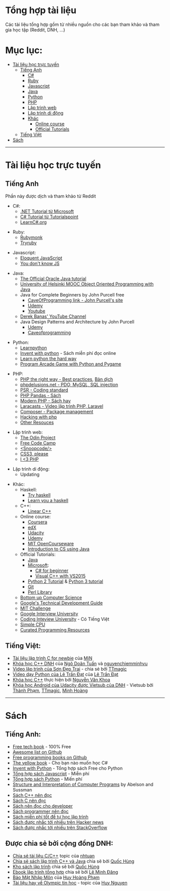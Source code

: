 # Tổng hợp tài liệu
Các tài liệu tổng hợp gồm từ nhiều nguồn cho các bạn tham khảo và tham gia học tập (Reddit, DNH, ...)

# Mục lục:
- [Tài liệu học trực tuyến](#onlineresource)
  - [Tiếng Anh](#onlineresource-eng)
    - [C#](#onlineresource-eng-csharp)
    - [Ruby](#onlineresource-eng-ruby)
    - [Javascript](#onlineresource-eng-js)
    - [Java](#onlineresource-eng-java)
    - [Python](#onlineresource-eng-python)
    - [PHP](#onlineresource-eng-php)
    - [Lập trình web](#onlineresource-eng-web)
    - [Lập trình di động](#onlineresource-eng-mobile)
    - [Khác](#onlineresource-eng-other)
      - [Online course](#onlineresource-eng-other-onlinecourse)
      - [Official Tutorials](#onlineresource-eng-other-officialtuts)
  - [Tiếng Việt](#onlineresource-vi)
- [Sách](#book)

-------
<a name="onlineresource"></a>
# Tài liệu học trực tuyến
<a name="onlineresource-eng"></a>
## Tiếng Anh
Phần này được dịch và tham khảo từ Reddit

<a name="onlineresource-eng-csharp"></a>
- C#:
  - [.NET Tutorial từ Microsoft](https://www.microsoft.com/net/tutorials/csharp/getting-started)
  - [C# Tutorial từ Tutorialspoint](http://www.tutorialspoint.com/csharp/index.htm)
  - [LearnC#.org](http://www.learncs.org/)

<a name="onlineresource-eng-ruby"></a>
- Ruby:
  - [Rubymonk](https://rubymonk.com/)
  - [Tryruby](http://tryruby.org/levels/1/challenges/0)

<a name="onlineresource-eng-js"></a>
- Javascript:
  - [Eloquent JavaScript](http://eloquentjavascript.net/)
  - [You don't know JS](https://github.com/getify/You-Dont-Know-JS)

<a name="onlineresource-eng-java"></a>
- Java:
  - [The Official Oracle Java tutorial](http://docs.oracle.com/javase/tutorial/)
  - [University of Helsinki MOOC Object Oriented Programming with Java](http://mooc.fi/english.html)
  - Java for Complete Beginners by John Purcell free
    - [CaveOfProgramming link - John Purcell's site](http://courses.caveofprogramming.com/course/java-for-complete-beginners/)
    - [Udemy](https://www.udemy.com/java-tutorial)
    - [Youtube](https://www.youtube.com/playlist?list=PL9DF6E4B45C36D411)
  - [Derek Banas' YouTube Channel](http://www.youtube.com/user/derekbanas/playlists)
  - Java Design Patterns and Architecture by John Purcell
    - [Udemy](https://www.udemy.com/java-design-patterns-tutorial)
    - [Caveofprogramming](http://courses.caveofprogramming.com/course/java-design-patterns-and-architecture/)

<a name="onlineresource-eng-python"></a>
- Python:
  - [Learnpython](http://www.learnpython.org/)
  - [Invent with python](http://inventwithpython.com/) - Sách miễn phí đọc online
  - [Learn python the hard way](https://learnpythonthehardway.org/book/)
  - [Program Arcade Game with Python and Pygame](http://programarcadegames.com/)

<a name="onlineresource-eng-php"></a>
- PHP:
  - [PHP the right way - Best practices](http://www.phptherightway.com), [Bản dịch](https://nhaancs.github.io/php-the-right-way/)
  - [phpdelusions.net - PDO, MySQL, SQL injection](http://phpdelusions.net/)
  - [PSR - Coding standard](http://www.php-fig.org/psr/)
  - [PHP Pandas - Sách](https://daylerees.com/php-pandas/)
  - [Modern PHP - Sách hay](https://github.com/codeguy/modern-php)
  - [Laracasts - Video lập trình PHP, Laravel](https://laracasts.com)
  - [Composer - Package management](https://getcomposer.org/)
  - [Hacking with php](http://www.hackingwithphp.com/)
  - [Other Resouces](https://github.com/ziadoz/awesome-php)

<a name="onlineresource-eng-web"></a>
- Lập trình web:
  - [The Odin Project](http://www.theodinproject.com)
  - [Free Code Camp](https://www.freecodecamp.com/)
  - [\<Snoopcode/>](http://www.snoopcode.com/)
  - [CSS3, please](http://css3please.com/)
  - [I \<3 PHP](http://ilovephp.jondh.me.uk/en/tutorial/make-your-own-blog)

<a name="onlineresource-eng-mobile"></a>
- Lập trình di động:
  - Updating

<a name="onlineresource-eng-other"></a>
- Khác:
  - Haskell:
    - [Try haskell](http://tryhaskell.org/)
    - [Learn you a haskell](http://learnyouahaskell.com)
  - C++:
    - [Linear C++](https://github.com/jesyspa/linear-cpp)
  <a name="onlineresource-eng-other-onlinecourse"></a>
  - Online course:
    - [Coursera](https://www.coursera.org/)
    - [edX](https://www.edx.org/)
    - [Udacity](https://www.udacity.com/)
    - [Udemy](https://udemy.com/)
    - [MIT OpenCourseware](https://ocw.mit.edu/index.htm)
    - [Introduction to CS using Java](http://chortle.ccsu.edu/java5/index.html)
  <a name="onlineresource-eng-other-officialtuts"></a>
  - Official Tutorials:
    - [Java](http://docs.oracle.com/javase/tutorial/)
    - [Microsoft](https://msdn.microsoft.com/en-us/vstudio/cc136611):
      - [C# for beginner](https://mva.microsoft.com/en-US/training-courses/c-fundamentals-for-absolute-beginners-16169)
      - [Visual C++ with VS2015](https://msdn.microsoft.com/en-us/library/60k1461a.aspx)
    - [Python 2 Tutorial](http://docs.python.org/tutorial/) & [Python 3 tutorial](http://docs.python.org/release/3.0.1/tutorial/)
    - [Git](http://git-scm.com/documentation)
    - [Perl Library ](https://www.perl.org/books/library.html)
  - [Bottom up Computer Science](https://www.bottomupcs.com/)
  - [Google's Technical Development Guide](https://www.google.com.sg/about/careers/students/guide-to-technical-development.html)
  - [MIT Challenge](https://www.scotthyoung.com/blog/myprojects/mit-challenge-2/)
  - [Google Interview University](https://github.com/drathier/google-interview-university)
  - [Coding Inteview University](https://github.com/jwasham/coding-interview-university) - Có Tiếng Việt
  - [Simple CPU](http://www.simplecpu.com/Binary.html)
  - [Curated Programming Resources](https://github.com/Michael0x2a/curated-programming-resources/blob/master/resources.md)

<a name="onlineresource-vi"></a>
## Tiếng Việt:
 - [Tài liệu lập trình C for newbie](https://daynhauhoc.com/t/tai-lieu-lap-trinh-c-for-newbie-chuong-1-nen-tang-de-bat-dau/1537) của [MiN](https://daynhauhoc.com/users/tbm_2512)
 - [Khóa học C++ DNH](https://cpp.daynhauhoc.com/) của [Ngô Doãn Tuấn](https://daynhauhoc.com/users/thesky) và [nguyenchiemminhvu](https://daynhauhoc.com/users/nguyenchiemminhvu)
 - [Video lập trình của Sơn Đẹp Trai](https://daynhauhoc.com/t/tong-hop-cac-clip-huong-dan-c-c-cua-son-dep-trai/1732) - chia sẻ bởi [TTmagic](https://daynhauhoc.com/users/TTmagic)
 - [Video dạy Python của Lê Trần Đạt](https://daynhauhoc.com/t/tong-hop-video-python-cua-le-tran-dat/4118) của [Lê Trần Đạt](https://daynhauhoc.com/users/ltd)
- [Khóa học C++](https://daynhauhoc.com/t/gioi-thieu-khoa-hoc-lap-trinh-huong-doi-tuong-c-tren-udemy-do-minh-xay-dung/20511) thực hiện bởi [Nguyễn Văn Khoa](https://daynhauhoc.com/users/VanKhoa)
- [Khóa học Android của Udacity được Vietsub của DNH](https://daynhauhoc.com/t/vietsub-khoa-hoc-android-mien-phi-cua-udacity/9248) - Vietsub bởi [Thành Phạm](https://daynhauhoc.com/users/thanhmssl10), [TTmagic](https://daynhauhoc.com/users/TTmagic), [Minh Hoàng](https://daynhauhoc.com/users/rok_hoang)

-----
<a name="book"></a>
# Sách

## Tiếng Anh:

- [Free tech book](http://www.freetechbooks.com/) - 100% Free
- [Awesome list on Github](https://github.com/sindresorhus/awesome)
- [Free programming books on Github](https://github.com/vhf/free-programming-books/blob/master/free-programming-books.md)
- [The yellow book](http://www.csharpcourse.com/) - Cho bạn nào muốn học C#
- [Invent with Python](http://inventwithpython.com/) - Tổng hợp sách Free cho Python
- [Tổng hợp sách Javascript](http://jsbooks.revolunet.com/) - Miễn phí
- [Tổng hợp sách Python](http://pythonbooks.revolunet.com/) - Miến phí
- [Structure and Interpretation of Computer Programs](https://mitpress.mit.edu/sicp/) by Abelson and Sussman
- [Sách C++ nên đọc](http://stackoverflow.com/questions/388242/the-definitive-c-book-guide-and-list)
- [Sách C nên đọc](http://stackoverflow.com/questions/562303/the-definitive-c-book-guide-and-list)
- [Sách nên đọc cho developer](http://www.codinghorror.com/blog/2004/02/recommended-reading-for-developers.html)
- [Sách programmer nên đọc](http://web.archive.org/web/20150518004457/http://stackoverflow.com/questions/1711/what-is-the-single-most-influential-book-every-programmer-should-read)
- [Sách miễn phí tốt để tự học lập trình](https://www.toptal.com/software/toptal-s-list-of-top-free-programming-books)
- [Sách được nhắc tới nhiều trên Hacker news](http://hackernewsbooks.com/)
- [Sách được nhắc tới nhiều trên StackOverflow](http://www.dev-books.com/)

## Được chia sẻ bởi cộng đồng DNH:

- [Chia sẻ tài liệu C/C++](https://daynhauhoc.com/t/wiki-chia-se-tai-lieu-lap-trinh-c-c/463) topic của [nhtuan](https://daynhauhoc.com/users/nhtuan)
- [Chia sẻ sách lập trình C++ và Java](https://daynhauhoc.com/t/share-sach-cho-cac-b-n-c-c-java/20430) chia sẽ bởi [Quốc Hùng](https://daynhauhoc.com/users/conan4582)
- [Kho sách lập trình](https://daynhauhoc.com/t/chia-se-sach-lap-trinh-cho-cac-ban/24124) chia sẽ bởi [Quốc Hùng](https://daynhauhoc.com/users/conan4582)
- [Ebook lập trình tổng hợp](https://daynhauhoc.com/t/tai-lieu-ebook-eng-viet-it/17689) chia sẽ bởi [Lê Minh Đăng](https://daynhauhoc.com/users/minhdang)
- [Bảo Mật Nhập Môn](https://daynhauhoc.com/t/gioi-thieu-ebook-tu-viet-bao-mat-nhap-mon-bao-mat-co-ban-cho-developer-free-download/40010) của [Huy Hoàng Phạm](https://daynhauhoc.com/users/Huy_Hoang_Pham)
- [Tài liệu hay về Olympic tin học](https://daynhauhoc.com/t/tai-lieu-hay-ve-c-c-tong-hop-cac-bai-toan-de-va-kho-danh-cho-dan-luyen-olympic-tin-hoc/2210) - topic của [Huy Nguyen](https://daynhauhoc.com/users/david15894)
